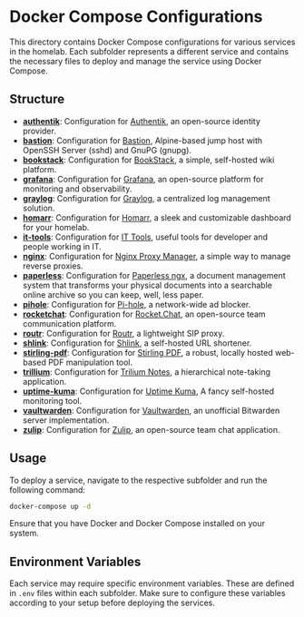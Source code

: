 # Docker Compose Configurations

This directory contains Docker Compose configurations for various services in the homelab. Each subfolder represents a different service and contains the necessary files to deploy and manage the service using Docker Compose.

## Structure

- **[authentik](./authentik)**: Configuration for [Authentik](https://hub.docker.com/r/goauthentik/server), an open-source identity provider.
- **[bastion](./bastion)**: Configuration for [Bastion](https://github.com/nqngo/docker-bastion), Alpine-based jump host with OpenSSH Server (sshd) and GnuPG (gnupg).
- **[bookstack](./bookstack)**: Configuration for [BookStack](https://hub.docker.com/r/linuxserver/bookstack), a simple, self-hosted wiki platform.
- **[grafana](./grafana)**: Configuration for [Grafana](https://hub.docker.com/r/grafana/grafana), an open-source platform for monitoring and observability.
- **[graylog](./graylog)**: Configuration for [Graylog](https://hub.docker.com/r/graylog/graylog), a centralized log management solution.
- **[homarr](./homarr)**: Configuration for [Homarr](https://hub.docker.com/r/ajnart/homarr), a sleek and customizable dashboard for your homelab.
- **[it-tools](./it-tools)**: Configuration for [IT Tools](https://github.com/CorentinTh/it-tools), useful tools for developer and people working in IT.
- **[nginx](./nginx)**: Configuration for [Nginx Proxy Manager](https://hub.docker.com/r/jc21/nginx-proxy-manager), a simple way to manage reverse proxies.
- **[paperless](./paperless)**: Configuration for [Paperless ngx](https://github.com/paperless-ngx/paperless-ngx), a document management system that transforms your physical documents into a searchable online archive so you can keep, well, less paper.
- **[pihole](./pihole)**: Configuration for [Pi-hole](https://hub.docker.com/r/pihole/pihole), a network-wide ad blocker.
- **[rocketchat](./rocketchat)**: Configuration for [Rocket.Chat](https://hub.docker.com/r/rocketchat/rocket.chat), an open-source team communication platform.
- **[routr](./routr)**: Configuration for [Routr](https://hub.docker.com/r/fonoster/routr), a lightweight SIP proxy.
- **[shlink](./shlink)**: Configuration for [Shlink](https://hub.docker.com/r/shlinkio/shlink), a self-hosted URL shortener.
- **[stirling-pdf](./shtirling-pdf)**: Configuration for [Stirling PDF](https://github.com/Stirling-Tools/Stirling-PDF), a robust, locally hosted web-based PDF manipulation tool.
- **[trillium](./trillium)**: Configuration for [Trilium Notes](https://hub.docker.com/r/zadam/trilium), a hierarchical note-taking application.
- **[uptime-kuma](./uptime-kuma)**: Configuration for [Uptime Kuma](https://hub.docker.com/r/zadam/trilium), A fancy self-hosted monitoring tool.
- **[vaultwarden](./vaultwarden)**: Configuration for [Vaultwarden](https://github.com/louislam/uptime-kuma), an unofficial Bitwarden server implementation.
- **[zulip](./zulip)**: Configuration for [Zulip](https://hub.docker.com/r/zulip/zulip), an open-source team chat application.

## Usage

To deploy a service, navigate to the respective subfolder and run the following command:

```sh
docker-compose up -d
```
Ensure that you have Docker and Docker Compose installed on your system.

## Environment Variables
Each service may require specific environment variables. These are defined in `.env` files within each subfolder. Make sure to configure these variables according to your setup before deploying the services.